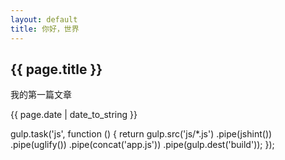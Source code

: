 ```yaml
---
layout: default
title: 你好，世界
---
```

<h2>{{ page.title }}</h2>
<p>我的第一篇文章</p>
<p>{{ page.date | date_to_string }}</p>


  gulp.task('js', function () {
    return gulp.src('js/*.js')
      .pipe(jshint())
      .pipe(uglify())
      .pipe(concat('app.js'))
      .pipe(gulp.dest('build'));
  });
